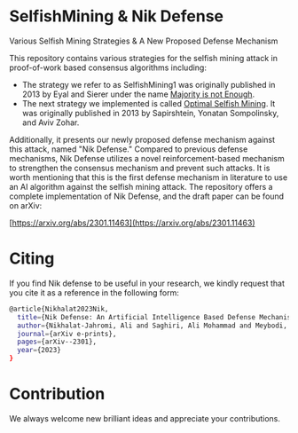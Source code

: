 # SelfishMining & Nik Defense
Various Selfish Mining Strategies & A New Proposed Defense Mechanism


This repository contains various strategies for the selfish mining attack in proof-of-work based consensus algorithms including:
- The strategy we refer to as SelfishMining1 was originally published in 2013 by Eyal and Sierer under the name [Majority is not Enough](https://www.cs.cornell.edu/~ie53/publications/btcProcFC.pdf).
- The next strategy we implemented is called [Optimal Selfish Mining](https://arxiv.org/pdf/1507.06183.pdf). It was originally published in 2013 by Sapirshtein, Yonatan Sompolinsky, and Aviv Zohar.

Additionally, it presents our newly proposed defense mechanism against this attack, named "Nik Defense." Compared to previous defense mechanisms, Nik Defense utilizes a novel reinforcement-based mechanism to strengthen the consensus mechanism and prevent such attacks. It is worth mentioning that this is the first defense mechanism in literature to use an AI algorithm against the selfish mining attack. The repository offers a complete implementation of Nik Defense, and the draft paper can be found on arXiv:

[https://arxiv.org/abs/2301.11463](https://arxiv.org/abs/2301.11463)

# Citing
If you find Nik defense to be useful in your research, we kindly request that you cite it as a reference in the following form:

```sh
@article{Nikhalat2023Nik,
  title={Nik Defense: An Artificial Intelligence Based Defense Mechanism against Selfish Mining in Bitcoin},
  author={Nikhalat-Jahromi, Ali and Saghiri, Ali Mohammad and Meybodi, Mohammad Reza},
  journal={arXiv e-prints},
  pages={arXiv--2301},
  year={2023}
}
```

# Contribution
We always welcome new brilliant ideas and appreciate your contributions.
